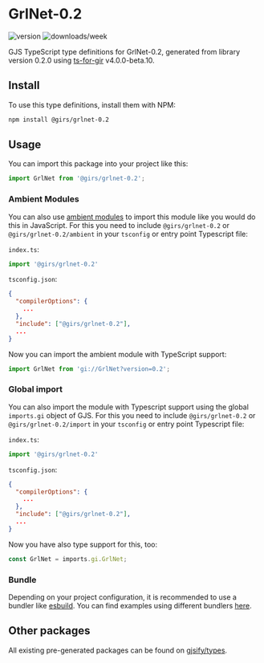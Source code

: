 
# GrlNet-0.2

![version](https://img.shields.io/npm/v/@girs/grlnet-0.2)
![downloads/week](https://img.shields.io/npm/dw/@girs/grlnet-0.2)


GJS TypeScript type definitions for GrlNet-0.2, generated from library version 0.2.0 using [ts-for-gir](https://github.com/gjsify/ts-for-gir) v4.0.0-beta.10.


## Install

To use this type definitions, install them with NPM:
```bash
npm install @girs/grlnet-0.2
```

## Usage

You can import this package into your project like this:
```ts
import GrlNet from '@girs/grlnet-0.2';
```

### Ambient Modules

You can also use [ambient modules](https://github.com/gjsify/ts-for-gir/tree/main/packages/cli#ambient-modules) to import this module like you would do this in JavaScript.
For this you need to include `@girs/grlnet-0.2` or `@girs/grlnet-0.2/ambient` in your `tsconfig` or entry point Typescript file:

`index.ts`:
```ts
import '@girs/grlnet-0.2'
```

`tsconfig.json`:
```json
{
  "compilerOptions": {
    ...
  },
  "include": ["@girs/grlnet-0.2"],
  ...
}
```

Now you can import the ambient module with TypeScript support: 

```ts
import GrlNet from 'gi://GrlNet?version=0.2';
```

### Global import

You can also import the module with Typescript support using the global `imports.gi` object of GJS.
For this you need to include `@girs/grlnet-0.2` or `@girs/grlnet-0.2/import` in your `tsconfig` or entry point Typescript file:

`index.ts`:
```ts
import '@girs/grlnet-0.2'
```

`tsconfig.json`:
```json
{
  "compilerOptions": {
    ...
  },
  "include": ["@girs/grlnet-0.2"],
  ...
}
```

Now you have also type support for this, too:

```ts
const GrlNet = imports.gi.GrlNet;
```

### Bundle

Depending on your project configuration, it is recommended to use a bundler like [esbuild](https://esbuild.github.io/). You can find examples using different bundlers [here](https://github.com/gjsify/ts-for-gir/tree/main/examples).

## Other packages

All existing pre-generated packages can be found on [gjsify/types](https://github.com/gjsify/types).

